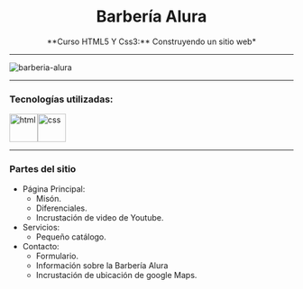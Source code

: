 <h1 align="center">Barbería Alura</h1>

<p align="center">**Curso HTML5 Y Css3:** Construyendo un sitio web*</p>

<hr>

![barberia-alura](https://user-images.githubusercontent.com/119550417/236623709-848dcd6f-f1bc-4e45-bbf3-d1983ce7fa53.png)

<hr>
  
<h3>Tecnologías utilizadas:</h3>

 <img src="https://img.icons8.com/color/344/html-5--v1.png" alt="html" width="50"/><img src="https://img.icons8.com/color/344/css3.png" alt="css" width="50"/>
 
<hr>

<h3>Partes del sitio</h3>

   - Página Principal:
      - Misón.
      - Diferenciales.
      - Incrustación de video de Youtube.
   - Servicios:
      - Pequeño catálogo.
   - Contacto:
      - Formulario.
      - Información sobre la Barbería Alura
      - Incrustación de ubicación de google Maps.
